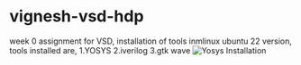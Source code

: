 # vignesh-vsd-hdp
week 0 assignment for VSD, installation of tools inmlinux ubuntu 22 version, tools installed are,
1.YOSYS
2.iverilog
3.gtk wave
![Yosys Installation]()
